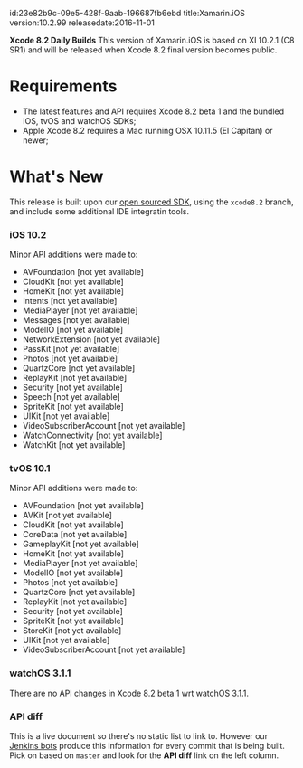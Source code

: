 id:23e82b9c-09e5-428f-9aab-196687fb6ebd
title:Xamarin.iOS
version:10.2.99
releasedate:2016-11-01

<div class="note">
	<b>Xcode 8.2 Daily Builds</b>
	This version of Xamarin.iOS is based on XI 10.2.1 (C8 SR1) and will be released when Xcode 8.2 final version becomes public.
</div>

Requirements
============

- The latest features and API requires Xcode 8.2 beta 1 and the bundled iOS, tvOS and watchOS SDKs;
- Apple Xcode 8.2 requires a Mac running OSX 10.11.5 (El Capitan) or newer;

What's New
==========

This release is built upon our [open sourced SDK](https://github.com/xamarin/xamarin-macios),
using the `xcode8.2` branch, and include some additional IDE integratin tools.

### iOS 10.2

Minor API additions were made to:

* AVFoundation [not yet available]
* CloudKit [not yet available]
* HomeKit [not yet available]
* Intents [not yet available]
* MediaPlayer [not yet available]
* Messages [not yet available]
* ModelIO [not yet available]
* NetworkExtension [not yet available]
* PassKit [not yet available]
* Photos [not yet available]
* QuartzCore [not yet available]
* ReplayKit [not yet available]
* Security [not yet available]
* Speech [not yet available]
* SpriteKit [not yet available]
* UIKit [not yet available]
* VideoSubscriberAccount [not yet available]
* WatchConnectivity [not yet available]
* WatchKit [not yet available]

### tvOS 10.1

Minor API additions were made to:

* AVFoundation [not yet available]
* AVKit [not yet available]
* CloudKit [not yet available]
* CoreData [not yet available]
* GameplayKit [not yet available]
* HomeKit [not yet available]
* MediaPlayer [not yet available]
* ModelIO [not yet available]
* Photos [not yet available]
* QuartzCore [not yet available]
* ReplayKit [not yet available]
* Security [not yet available]
* SpriteKit [not yet available]
* StoreKit [not yet available]
* UIKit [not yet available]
* VideoSubscriberAccount [not yet available]

### watchOS 3.1.1

There are no API changes in Xcode 8.2 beta 1 wrt watchOS 3.1.1.

### API diff

This is a live document so there's no static list to link to. However our [Jenkins bots](https://jenkins.mono-project.com/job/xamarin-macios-pr-builder/) produce this information for every commit that is being built. Pick on based on `master` and look for the **API diff** link on the left column.